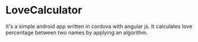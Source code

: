 # LoveCalculator
It's a simple android app written in cordova with angular js.
It calculates love percentage between two names by applying an algorithm. 
